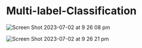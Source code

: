 # Multi-label-Classification

![Screen Shot 2023-07-02 at 9 26 08 pm](https://github.com/JazJaz426/Multi-label-Classification/assets/46860162/68568095-daea-4fd8-9371-7731317dad22)

![Screen Shot 2023-07-02 at 9 26 21 pm](https://github.com/JazJaz426/Multi-label-Classification/assets/46860162/4f5c520e-588b-47b0-83fe-46efc6b4c43f)
